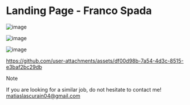 ﻿# Landing Page - Franco Spada

![image](https://github.com/user-attachments/assets/e48ba251-d926-452b-a811-4c091bb0bcec)

![image](https://github.com/user-attachments/assets/21d1ece2-67d6-4ed2-8d3f-46efdaf121af)

![image](https://github.com/user-attachments/assets/b65153dd-4979-471c-952f-9e2cf45b6606)



https://github.com/user-attachments/assets/df00d98b-7a54-4d3c-8515-e3baf2bc29db


> [!NOTE]  
> If you are looking for a similar job, do not hesitate to contact me!
> matiaslascurain04@gmail.com
